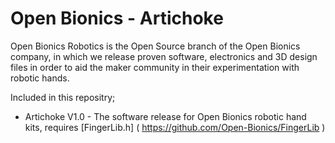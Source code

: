 # Open Bionics - Artichoke

Open Bionics Robotics is the Open Source branch of the Open Bionics company, in which we release proven software, electronics and 3D design files in order to aid the maker community in their experimentation with robotic hands.

Included in this repositry;

- Artichoke V1.0 - The software release for Open Bionics robotic hand kits, requires [FingerLib.h] ( https://github.com/Open-Bionics/FingerLib )
